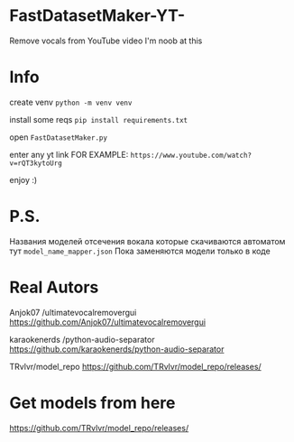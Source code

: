 # FastDatasetMaker-YT-
Remove vocals from YouTube video
I'm noob at this

# Info
create venv ```python -m venv venv```

install some reqs ```pip install requirements.txt```

open ```FastDatasetMaker.py```

enter any yt link FOR EXAMPLE: ```https://www.youtube.com/watch?v=rQT3kytoUrg```

enjoy :)

# P.S.
Названия моделей отсечения вокала которые скачиваются автоматом тут ```model_name_mapper.json```
Пока заменяются модели только в коде

# Real Autors 
Anjok07 /ultimatevocalremovergui
https://github.com/Anjok07/ultimatevocalremovergui

karaokenerds /python-audio-separator
https://github.com/karaokenerds/python-audio-separator

TRvlvr/model_repo
https://github.com/TRvlvr/model_repo/releases/

# Get models from here
https://github.com/TRvlvr/model_repo/releases/

